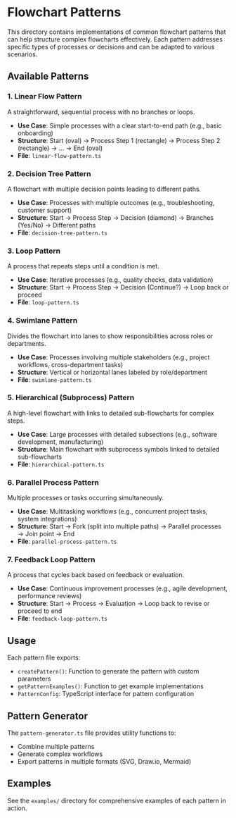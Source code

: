 # Flowchart Patterns

This directory contains implementations of common flowchart patterns that can help structure complex flowcharts effectively. Each pattern addresses specific types of processes or decisions and can be adapted to various scenarios.

## Available Patterns

### 1. Linear Flow Pattern
A straightforward, sequential process with no branches or loops.
- **Use Case**: Simple processes with a clear start-to-end path (e.g., basic onboarding)
- **Structure**: Start (oval) → Process Step 1 (rectangle) → Process Step 2 (rectangle) → ... → End (oval)
- **File**: `linear-flow-pattern.ts`

### 2. Decision Tree Pattern
A flowchart with multiple decision points leading to different paths.
- **Use Case**: Processes with multiple outcomes (e.g., troubleshooting, customer support)
- **Structure**: Start → Process Step → Decision (diamond) → Branches (Yes/No) → Different paths
- **File**: `decision-tree-pattern.ts`

### 3. Loop Pattern
A process that repeats steps until a condition is met.
- **Use Case**: Iterative processes (e.g., quality checks, data validation)
- **Structure**: Start → Process Step → Decision (Continue?) → Loop back or proceed
- **File**: `loop-pattern.ts`

### 4. Swimlane Pattern
Divides the flowchart into lanes to show responsibilities across roles or departments.
- **Use Case**: Processes involving multiple stakeholders (e.g., project workflows, cross-department tasks)
- **Structure**: Vertical or horizontal lanes labeled by role/department
- **File**: `swimlane-pattern.ts`

### 5. Hierarchical (Subprocess) Pattern
A high-level flowchart with links to detailed sub-flowcharts for complex steps.
- **Use Case**: Large processes with detailed subsections (e.g., software development, manufacturing)
- **Structure**: Main flowchart with subprocess symbols linked to detailed sub-flowcharts
- **File**: `hierarchical-pattern.ts`

### 6. Parallel Process Pattern
Multiple processes or tasks occurring simultaneously.
- **Use Case**: Multitasking workflows (e.g., concurrent project tasks, system integrations)
- **Structure**: Start → Fork (split into multiple paths) → Parallel processes → Join point → End
- **File**: `parallel-process-pattern.ts`

### 7. Feedback Loop Pattern
A process that cycles back based on feedback or evaluation.
- **Use Case**: Continuous improvement processes (e.g., agile development, performance reviews)
- **Structure**: Start → Process → Evaluation → Loop back to revise or proceed to end
- **File**: `feedback-loop-pattern.ts`

## Usage

Each pattern file exports:
- `createPattern()`: Function to generate the pattern with custom parameters
- `getPatternExamples()`: Function to get example implementations
- `PatternConfig`: TypeScript interface for pattern configuration

## Pattern Generator

The `pattern-generator.ts` file provides utility functions to:
- Combine multiple patterns
- Generate complex workflows
- Export patterns in multiple formats (SVG, Draw.io, Mermaid)

## Examples

See the `examples/` directory for comprehensive examples of each pattern in action.
